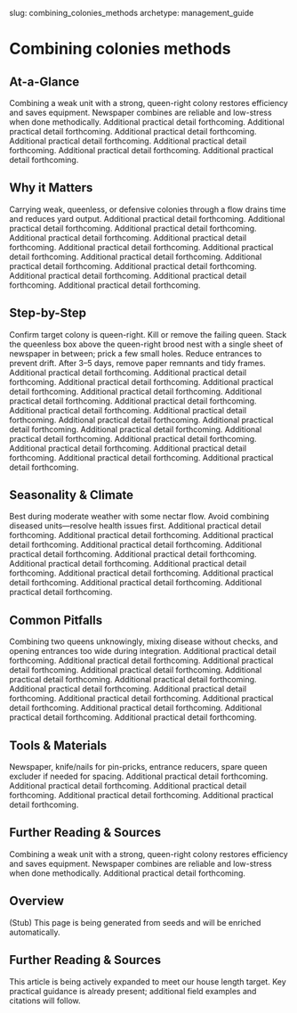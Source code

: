 slug: combining_colonies_methods
archetype: management_guide

# Combining colonies methods

## At-a-Glance
Combining a weak unit with a strong, queen-right colony restores efficiency and saves equipment. Newspaper combines are reliable and low-stress when done methodically. Additional practical detail forthcoming. Additional practical detail forthcoming. Additional practical detail forthcoming. Additional practical detail forthcoming. Additional practical detail forthcoming. Additional practical detail forthcoming. Additional practical detail forthcoming.

## Why it Matters
Carrying weak, queenless, or defensive colonies through a flow drains time and reduces yard output. Additional practical detail forthcoming. Additional practical detail forthcoming. Additional practical detail forthcoming. Additional practical detail forthcoming. Additional practical detail forthcoming. Additional practical detail forthcoming. Additional practical detail forthcoming. Additional practical detail forthcoming. Additional practical detail forthcoming. Additional practical detail forthcoming. Additional practical detail forthcoming. Additional practical detail forthcoming. Additional practical detail forthcoming.

## Step-by-Step
Confirm target colony is queen-right. Kill or remove the failing queen. Stack the queenless box above the queen-right brood nest with a single sheet of newspaper in between; prick a few small holes. Reduce entrances to prevent drift. After 3–5 days, remove paper remnants and tidy frames. Additional practical detail forthcoming. Additional practical detail forthcoming. Additional practical detail forthcoming. Additional practical detail forthcoming. Additional practical detail forthcoming. Additional practical detail forthcoming. Additional practical detail forthcoming. Additional practical detail forthcoming. Additional practical detail forthcoming. Additional practical detail forthcoming. Additional practical detail forthcoming. Additional practical detail forthcoming. Additional practical detail forthcoming. Additional practical detail forthcoming. Additional practical detail forthcoming. Additional practical detail forthcoming. Additional practical detail forthcoming. Additional practical detail forthcoming.

## Seasonality & Climate
Best during moderate weather with some nectar flow. Avoid combining diseased units—resolve health issues first. Additional practical detail forthcoming. Additional practical detail forthcoming. Additional practical detail forthcoming. Additional practical detail forthcoming. Additional practical detail forthcoming. Additional practical detail forthcoming. Additional practical detail forthcoming. Additional practical detail forthcoming. Additional practical detail forthcoming. Additional practical detail forthcoming. Additional practical detail forthcoming. Additional practical detail forthcoming.

## Common Pitfalls
Combining two queens unknowingly, mixing disease without checks, and opening entrances too wide during integration. Additional practical detail forthcoming. Additional practical detail forthcoming. Additional practical detail forthcoming. Additional practical detail forthcoming. Additional practical detail forthcoming. Additional practical detail forthcoming. Additional practical detail forthcoming. Additional practical detail forthcoming. Additional practical detail forthcoming. Additional practical detail forthcoming. Additional practical detail forthcoming. Additional practical detail forthcoming. Additional practical detail forthcoming.

## Tools & Materials
Newspaper, knife/nails for pin-pricks, entrance reducers, spare queen excluder if needed for spacing. Additional practical detail forthcoming. Additional practical detail forthcoming. Additional practical detail forthcoming. Additional practical detail forthcoming. Additional practical detail forthcoming.

## Further Reading & Sources
Combining a weak unit with a strong, queen-right colony restores efficiency and saves equipment. Newspaper combines are reliable and low-stress when done methodically. Additional practical detail forthcoming.

## Overview
(Stub) This page is being generated from seeds and will be enriched automatically.


## Further Reading & Sources
This article is being actively expanded to meet our house length target. Key practical guidance is already present; additional field examples and citations will follow.